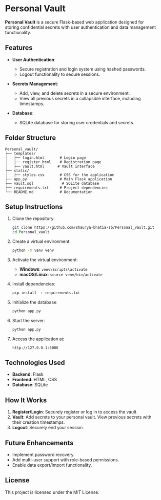 # Personal Vault

**Personal Vault** is a secure Flask-based web application designed for storing confidential secrets with user authentication and data management functionality.

## Features

- **User Authentication**:
  - Secure registration and login system using hashed passwords.
  - Logout functionality to secure sessions.

- **Secrets Management**:
  - Add, view, and delete secrets in a secure environment.
  - View all previous secrets in a collapsible interface, including timestamps.

- **Database**:
  - SQLite database for storing user credentials and secrets.

## Folder Structure

```
Personal_vault/
├── templates/
│   ├── login.html       # Login page
│   ├── register.html    # Registration page
│   ├── vault.html      # Vault interface
├── static/
│   ├── styles.css       # CSS for the application
├── app.py               # Main Flask application
├── vault.sql             # SQLite database
├── requirements.txt     # Project dependencies
└── README.md            # Documentation
```

## Setup Instructions

1. Clone the repository:
   ```bash
   git clone https://github.com/shaurya-bhatia-sb/Personal_vault.git
   cd Personal_vault
   ```

2. Create a virtual environment:
   ```bash
   python -m venv venv
   ```

3. Activate the virtual environment:
   - **Windows**: `venv\Scripts\activate`
   - **macOS/Linux**: `source venv/bin/activate`

4. Install dependencies:
   ```bash
   pip install -r requirements.txt
   ```

5. Initialize the database:
   ```bash
   python app.py
   ```

6. Start the server:
   ```bash
   python app.py
   ```

7. Access the application at:
   ```
   http://127.0.0.1:5000
   ```

## Technologies Used

- **Backend**: Flask
- **Frontend**: HTML, CSS
- **Database**: SQLite

## How It Works

1. **Register/Login**: Securely register or log in to access the vault.
2. **Vault**: Add secrets to your personal vault. View previous secrets with their creation timestamps.
3. **Logout**: Securely end your session.

## Future Enhancements

- Implement password recovery.
- Add multi-user support with role-based permissions.
- Enable data export/import functionality.

## License

This project is licensed under the MIT License. 



